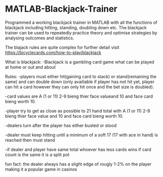 # MATLAB-Blackjack-Trainer
Programmed a working blackjack trainer in MATLAB with all the functions of blackjack including hitting, standing, doubling down etc. The blackjack trainer can be used to repeatedly practice theory and optimise strategies by analysing outcomes and statistics.


The blajack rules are quite complex for further detail visit https://bicyclecards.com/how-to-play/blackjack

What is blackjack:
-Blackjack is a gambling card game what can be played at home or out and about

Rules:
-players must either hit(gaining card to stack) or stand(remaining the same) and can
double down (only availiable if player has not hit yet, player can hit a card however they
can only hit once and the bet size is doubled).

-card values are A (1 or 11) 2-9 bieng thier face valueand 10 and face card bieng worth 10.

-player try to get as close as possible to 21 hand total with A (1 or 11) 2-9 bieng thier face value
and 10 and face card bieng worth 10.

-dealers turn after the player has either busted or stood

-dealer must keep hitting until a minimum of a soft 17 (17 with ace in hand) is reached
then must stand

-if dealer and player have same total whoever has less cards wins if card count is the 
same it is a split pot

fun fact: the dealer always has a slight edge of rougly 1-2% on the player making it a
popular game in casinos
